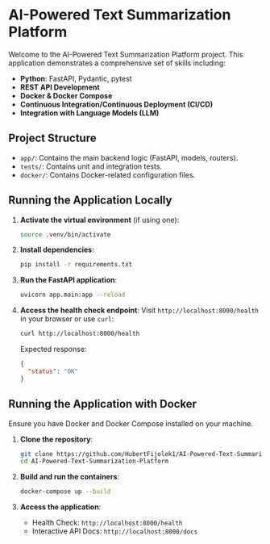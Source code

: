 # AI-Powered Text Summarization Platform

Welcome to the AI-Powered Text Summarization Platform project. This application demonstrates a comprehensive set of skills including:

- **Python**: FastAPI, Pydantic, pytest
- **REST API Development**
- **Docker & Docker Compose**
- **Continuous Integration/Continuous Deployment (CI/CD)**
- **Integration with Language Models (LLM)**

## Project Structure

- `app/`: Contains the main backend logic (FastAPI, models, routers).
- `tests/`: Contains unit and integration tests.
- `docker/`: Contains Docker-related configuration files.

## Running the Application Locally

1. **Activate the virtual environment** (if using one):
    ```bash
    source .venv/bin/activate
    ```

2. **Install dependencies**:
    ```bash
    pip install -r requirements.txt
    ```

3. **Run the FastAPI application**:
    ```bash
    uvicorn app.main:app --reload
    ```

4. **Access the health check endpoint**:
    Visit `http://localhost:8000/health` in your browser or use `curl`:
    ```bash
    curl http://localhost:8000/health
    ```
    Expected response:
    ```json
    {
      "status": "OK"
    }
    ```

## Running the Application with Docker

Ensure you have Docker and Docker Compose installed on your machine.

1. **Clone the repository**:
    ```bash
    git clone https://github.com/HubertFijolek1/AI-Powered-Text-Summarization-Platform.git
    cd AI-Powered-Text-Summarization-Platform
    ```

2. **Build and run the containers**:
    ```bash
    docker-compose up --build
    ```

3. **Access the application**:
    - Health Check: `http://localhost:8000/health`
    - Interactive API Docs: `http://localhost:8000/docs`